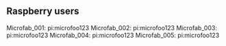 ## Raspberry users

Microfab_001: pi:microfoo123
Microfab_002: pi:microfoo123
Microfab_003: pi:microfoo123
Microfab_004: pi:microfoo123
Microfab_005: pi:microfoo123
